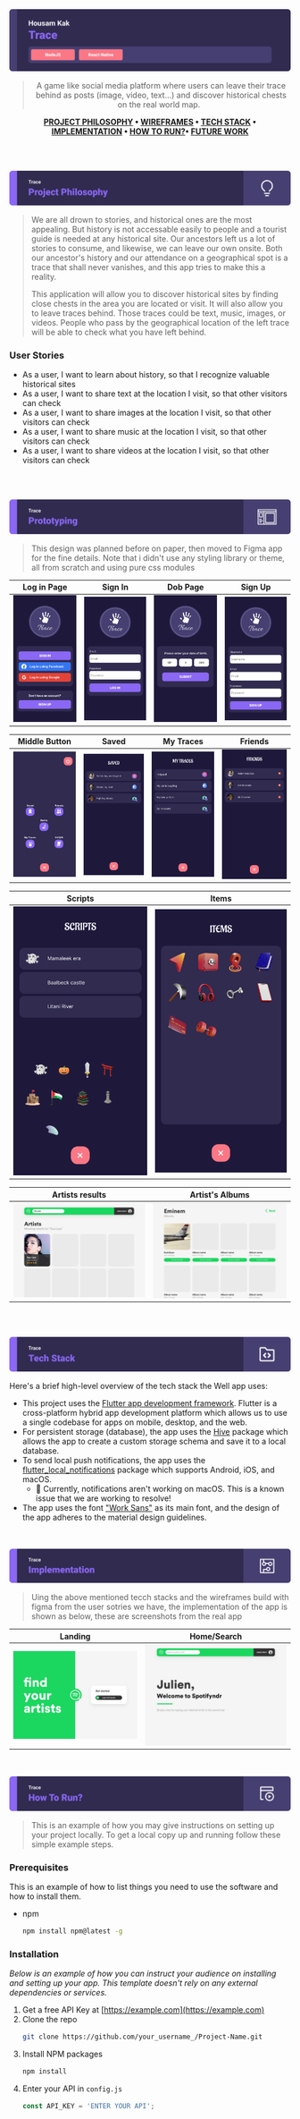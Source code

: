 <img src="./readme/title1.svg"/>

<div align="center">

> A game like social media platform where users can leave their trace behind as posts (image, video, text…) and discover historical chests on the real world map.  

**[PROJECT PHILOSOPHY](https://github.com/HousamKak/trace#-project-philosophy) • [WIREFRAMES](https://github.com/HousamKak/trace#-wireframes) • [TECH STACK](https://github.com/HousamKak/trace#-tech-stack) • [IMPLEMENTATION](https://github.com/HousamKak/trace#-impplementation) • [HOW TO RUN?](https://github.com/HousamKak/trace#-how-to-run)• [FUTURE WORK](https://github.com/HousamKak/trace#-future-work)**

</div>

<br><br>


<img src="./readme/title2.svg"/>

> We are all drown to stories, and historical ones are the most appealing. But history is not accessable easily to people and a tourist guide is needed at any historical site. Our ancestors left us a lot of stories to consume, and likewise, we can leave our own onsite. Both our ancestor's history and our attendance on a geographical spot is a trace that shall never vanishes, and this app tries to make this a reality.
> 
> This application will allow you to discover historical sites by finding close chests in the area you are located or visit. It will also allow you to leave traces behind. Those traces could be text, music, images, or videos. People who pass by the geographical location of the left trace will be able to check what you have left behind.

### User Stories
- As a user, I want to learn about history, so that I recognize valuable historical sites
- As a user, I want to share text at the location I visit, so that other visitors can check
- As a user, I want to share images at the location I visit, so that other visitors can check
- As a user, I want to share music at the location I visit, so that other visitors can check
- As a user, I want to share videos at the location I visit, so that other visitors can check

<br><br>

<img src="./readme/title3.svg"/>

> This design was planned before on paper, then moved to Figma app for the fine details.
Note that i didn't use any styling library or theme, all from scratch and using pure css modules

| Log in Page  | Sign In  | Dob Page | Sign Up |
| -----------------| -----|-----|-----|
| ![Log in Page](https://github.com/HousamKak/trace/blob/main/demo/figma/Log_in%20_page.png) | ![Sign in](https://github.com/HousamKak/trace/blob/main/demo/figma/Sign%20in.png) | ![Dob Page](https://github.com/HousamKak/trace/blob/main/demo/figma/dob%20page.png) | ![Sign up](https://github.com/HousamKak/trace/blob/main/demo/figma/Sign%20up.png)

| Middle Button  | Saved  | My Traces | Friends |
| -----------------| -----|-----|-----|
| ![Middle Button](https://github.com/HousamKak/trace/blob/main/demo/figma/Middle%20button.png) | ![Saved](https://github.com/HousamKak/trace/blob/main/demo/figma/Saved.png) | ![My Traces](https://github.com/HousamKak/trace/blob/main/demo/figma/my%20traces.png) | ![Friends](https://github.com/HousamKak/trace/blob/main/demo/figma/Friends.png)

| Scripts | Items  |
| -----------------| -----| 
| ![Scripts](https://github.com/HousamKak/trace/blob/main/demo/figma/Scripts.png) | ![Items](https://github.com/HousamKak/trace/blob/main/demo/figma/Items.png) | 




| Artists results  | Artist's Albums  |
| -----------------| -----|
| ![Artists results](https://github.com/julescript/spotifyndr/blob/master/demo/Artists_Page.jpg) | ![Artist's Albums](https://github.com/julescript/spotifyndr/blob/master/demo/Albums_Page.jpg) |


<br><br>

<img src="./readme/title4.svg"/>

Here's a brief high-level overview of the tech stack the Well app uses:

- This project uses the [Flutter app development framework](https://flutter.dev/). Flutter is a cross-platform hybrid app development platform which allows us to use a single codebase for apps on mobile, desktop, and the web.
- For persistent storage (database), the app uses the [Hive](https://hivedb.dev/) package which allows the app to create a custom storage schema and save it to a local database.
- To send local push notifications, the app uses the [flutter_local_notifications](https://pub.dev/packages/flutter_local_notifications) package which supports Android, iOS, and macOS.
  - 🚨 Currently, notifications aren't working on macOS. This is a known issue that we are working to resolve!
- The app uses the font ["Work Sans"](https://fonts.google.com/specimen/Work+Sans) as its main font, and the design of the app adheres to the material design guidelines.



<br><br>
<img src="./readme/title5.svg"/>

> Uing the above mentioned tecch stacks and the wireframes build with figma from the user sotries we have, the implementation of the app is shown as below, these are screenshots from the real app

| Landing  | Home/Search  |
| -----------------| -----|
| ![Landing](https://github.com/julescript/spotifyndr/blob/master/demo/Landing_Page.jpg) | ![Home/Search](https://github.com/julescript/spotifyndr/blob/master/demo/Search_Page.jpg) |


<br><br>
<img src="./readme/title6.svg"/>


> This is an example of how you may give instructions on setting up your project locally.
To get a local copy up and running follow these simple example steps.

### Prerequisites

This is an example of how to list things you need to use the software and how to install them.
* npm
  ```sh
  npm install npm@latest -g
  ```

### Installation

_Below is an example of how you can instruct your audience on installing and setting up your app. This template doesn't rely on any external dependencies or services._

1. Get a free API Key at [https://example.com](https://example.com)
2. Clone the repo
   ```sh
   git clone https://github.com/your_username_/Project-Name.git
   ```
3. Install NPM packages
   ```sh
   npm install
   ```
4. Enter your API in `config.js`
   ```js
   const API_KEY = 'ENTER YOUR API';
   ```

